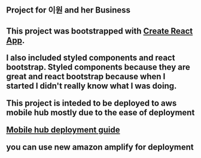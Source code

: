 <h2>Project for 이원 and her Business<h2>

<p>This project was bootstrapped with <a href="https://github.com/facebookincubator/create-react-app">Create React App</a>.</p>

<p>I also included styled components and react bootstrap. Styled components because they are great and react bootstrap because when I started I didn't really know what I was doing.</p>

<p>This project is inteded to be deployed to aws mobile hub mostly due to the ease of deployment</p>
<p><a href='https://aws-amplify.github.io/amplify-js/media/quick_start?platform=purejs'>Mobile hub deployment guide</a></p>
<p>you can use new amazon amplify for deployment</p>